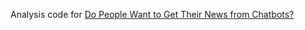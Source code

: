 Analysis code for [Do People Want to Get Their News from Chatbots?](https://medium.com/generative-ai-in-the-newsroom/do-people-want-to-get-their-news-from-chatbots-8a806495b65d)
